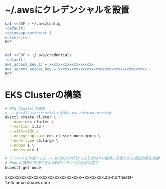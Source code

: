 # ~/.awsにクレデンシャルを設置

```bash
cat <<EOF > ~/.aws/config
[default]
region=ap-northeast-1
output=json
EOF


cat <<EOF > ~/.aws/credentials
[default]
aws_access_key_id = xxxxxxxxxxxxxxxxxxxx
aws_secret_access_key = xxxxxxxxxxxxxxxxxxxxxxxxxxxxxxxxxxxxxxxx
EOF
```

# EKS Clusterの構築

```bash
# EKS Clusterの構築
# ~/.aws配下にcredentialを設置しないと動かないので注意
eksctl create cluster \
  --name eks-cluster \
  --version 1.23 \
  --with-oidc \
  --nodegroup-name eks-cluster-node-group \
  --node-type c5.large \
  --nodes 1 \
  --nodes-min 1

# クラスタを作成すると ~/.kube/config にClusterの接続に必要となる認証情報を自動で追加する
# Nodeの情報が取得できればEKSクラスタの作成は完了
kubectl get node
```
xxxxxxxxxxxxxxxxxxxxxxxxxxxxxxxx-xxxxxxxxx.ap-northeast-1.elb.amazonaws.com